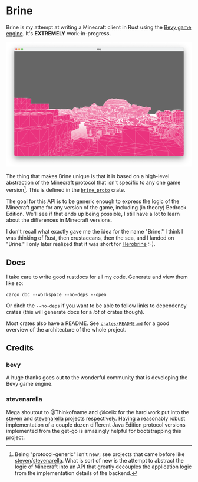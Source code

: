 # Brine

Brine is my attempt at writing a Minecraft client in Rust using the [Bevy game
engine](https://bevyengine.org/). It's **EXTREMELY** work-in-progress.

![Screenshot](images/Screenshot.png)

The thing that makes Brine unique is that it is based on a high-level
abstraction of the Minecraft protocol that isn't specific to any one game
version[^1]. This is defined in the [`brine_proto`](crates/brine_proto) crate.

The goal for this API is to be generic enough to express the logic of the
Minecraft game for any version of the game, including (in theory) Bedrock
Edition. We'll see if that ends up being possible, I still have a lot to learn
about the differences in Minecraft versions.

I don't recall what exactly gave me the idea for the name "Brine." I think I was
thinking of Rust, then crustaceans, then the sea, and I landed on "Brine." I
only later realized that it was short for
[Herobrine](https://minecraft.fandom.com/wiki/Herobrine) :-).

## Docs

I take care to write good rustdocs for all my code. Generate and view them like
so:

```
cargo doc --workspace --no-deps --open
```

Or ditch the `--no-deps` if you want to be able to follow links to dependency
crates (this will generate docs for a *lot* of crates though).

Most crates also have a README. See [`crates/README.md`](crates/README.md) for a
good overview of the architecture of the whole project.

## Credits

### bevy

A huge thanks goes out to the wonderful community that is developing the Bevy
game engine.

### stevenarella

Mega shoutout to @Thinkofname and @iceiix for the hard work put into the
[steven] and [stevenarella] projects respectively. Having a reasonably robust
implementation of a couple dozen different Java Edition protocol versions
implemented from the get-go is amazingly helpful for bootstrapping this project.

[steven]: https://github.com/thinkofname/steven
[stevenarella]: https://github.com/iceiix/stevenarella

[^1]: Being "protocol-generic" isn't new; see projects that came before like
[steven]/[stevenarella]. What is sort of new is the attempt to abstract the
logic of Minecraft into an API that greatly decouples the application logic from
the implementation details of the backend.
